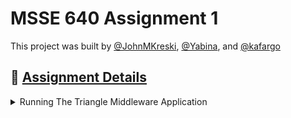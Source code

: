 # MSSE 640 Assignment 1

This project was built by [@JohnMKreski](https://github.com/JohnMKreski), [@Yabina](https://github.com/Yabina), and [@kafargo](https://github.com/kafargo)

## :scroll: [Assignment Details](./Docs/Assignment.md)

<details>

<summary>Running The Triangle Middleware Application</summary>

# Triangle Middleware Application

This project is a Spring Boot application that provides a RESTful API to determine the type of triangle based on the lengths of its sides. The application includes a POST endpoint that accepts three values representing the lengths of the sides of a triangle and returns whether the triangle is scalene, isosceles, or equilateral.

## Getting Started

### Prerequisites

- Java 11 or higher
- Maven

### Running the Application

1. Build the application using Maven:

   ```
   mvn clean install
   ```

2. Run the application:
   ```
   mvn spring-boot:run
   ```

### Accessing the API

Once the application is running, you can access the API at `http://localhost:8080/swagger-ui.html`.

### Testing

Unit tests can be run by running the folliwing command:

```
mvn test
```

## License

This project is licensed under the MIT License.

</details>
